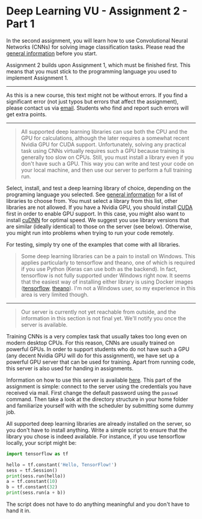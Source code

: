 
# Deep Learning VU - Assignment 2 - Part 1 #

In the second assignment, you will learn how to use Convolutional Neural Networks (CNNs) for solving image classification tasks. Please read the [general information](https://github.com/cpra/dlvc2016/blob/master/assignments/general.md) before you start.

Assignment 2 builds upon Assignment 1, which must be finished first. This means that you must stick to the programming language you used to implement Assignment 1.

-----

As this is a new course, this text might not be without errors. If you find a significant error (not just typos but errors that affect the assignment), please contact us via [email](mailto:dlvc@caa.tuwien.ac.at). Students who find and report such errors will get extra points.

-----

> All supported deep learning libraries can use both the CPU and the GPU for calculations, although the later requires a somewhat recent Nvidia GPU for CUDA support. Unfortunately, solving any practical task using CNNs virtually requires such a GPU because training is generally too slow on CPUs. Still, you must install a library even if you don't have such a GPU. This way you can write and test your code on your local machine, and then use our server to perform a full training run.

Select, install, and test a deep learning library of choice, depending on the programing language you selected. See [general information](https://github.com/cpra/dlvc2016/blob/master/assignments/general.md) for a list of libraries to choose from. You must select a library from this list, other libraries are not allowed. If you have a Nvidia GPU, you should install [CUDA](https://developer.nvidia.com/cuda-toolkit) first in order to enable GPU support. In this case, you might also want to install [cuDNN](https://developer.nvidia.com/cudnn) for optimal speed. We suggest you use library versions that are similar (ideally identical) to those on the server (see below). Otherwise, you might run into problems when trying to run your code remotely.

For testing, simply try one of the examples that come with all libraries.

> Some deep learning libraries can be a pain to install on Windows. This applies particularly to tensorflow and theano, one of which is required if you use Python (Keras can use both as the backend). In fact, tensorflow is not fully supported under Windows right now. It seems that the easiest way of installing either library is using Docker images ([tensorflow](https://www.tensorflow.org/versions/r0.11/get_started/os_setup.html#docker-installation), [theano](http://deeplearning.net/software/theano/install.html)). I'm not a Windows user, so my experience in this area is very limited though.

-----

> Our server is currently not yet reachable from outside, and the information in this section is not final yet. We'll notify you once the server is available.

Training CNNs is a very complex task that usually takes too long even on modern desktop CPUs. For this reason, CNNs are usually trained on powerful GPUs. In order to support students who do not have such a GPU (any decent Nvidia GPU will do for this assignment), we have set up a powerful GPU server that can be used for training. Apart from running code, this server is also used for handing in assignments.

Information on how to use this server is available [here](https://github.com/cpra/dlvc2016/blob/master/assignments/server.md). This part of the assignment is simple: connect to the server using the credentials you have received via mail. First change the default password using the `passwd` command. Then take a look at the directory structure in your home folder and familiarize yourself with with the scheduler by submitting some dummy job.

All supported deep learning libraries are already installed on the server, so you don't have to install anything. Write a simple script to ensure that the library you chose is indeed available. For instance, if you use tensorflow locally, your script might be:

```python
import tensorflow as tf

hello = tf.constant('Hello, TensorFlow!')
sess = tf.Session()
print(sess.run(hello))
a = tf.constant(10)
b = tf.constant(32)
print(sess.run(a + b))
```

The script does not have to do anything meaningful and you don't have to hand it in.
